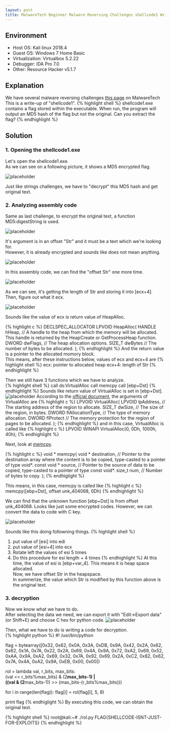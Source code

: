 ```yaml
---
layout: post
title: MalwareTech Beginner Malware Reversing Challenges shellcode1 Writeup
---
```


## Environment
* Host OS: Kali linux 2018.4
* Guest OS: Windows 7 Home Basic
* Virtualization: Virtualbox 5.2.22 
* Debugger: IDA Pro 7.0
* Other: Resource Hacker v5.1.7

## Explanation
We have several malware reversing challenges <a href="https://www.malwaretech.com/beginner-malware-reversing-challenges">this page</a> on MalwareTech<br>
This is a write-up of "shellcode1".
{% highlight shell %}
shellcode1.exe contains a flag stored within the executable. When run, the program will output an MD5 hash of the flag but not the original. Can you extract the flag?
{% endhighlight %}

## Solution
### 1. Opening the shellcode1.exe
Let's open the shellcode1.exe.<br>
As we can see on a following picture, it shows a MD5 encrypted flag.

![placeholder](https://inar1.github.io/public/images/2019-02-14-09-19-04.png)

Just like strings challenges, we have to "decrypt" this MD5 hash and get original text.

### 2. Analyzing assembly code
Same as last challenge, to encrypt the original text, a function MD5:digestString is used.

![placeholder](https://inar1.github.io/public/images/2019-02-16-13-18-10.png)

It's argument is in an offset "Str" and it must be a text which we're looking for.<br>
However, it is already encrypted and sounds like does not mean anything.

![placeholder](https://inar1.github.io/public/images/2019-02-16-13-20-55.png)

In this assembly code, we can find the "offset Str" one more time.

![placeholder](https://inar1.github.io/public/images/2019-02-16-18-00-21.png)

As we can see, it's getting the length of Str and storing it into [ecx+4].<br>
Then, figure out what it ecx.

![placeholder](https://inar1.github.io/public/images/2019-02-16-14-16-54.png)

Sounds like the value of ecx is return value of HeapAlloc.

{% highlight c %}
DECLSPEC_ALLOCATOR LPVOID HeapAlloc(
  HANDLE hHeap,  // A handle to the heap from which the memory will be allocated. This handle is returned by the HeapCreate or GetProcessHeap function.
  DWORD  dwFlags,  // The heap allocation options.
  SIZE_T dwBytes  // The number of bytes to be allocated.
);
{% endhighlight %}
And the return value is a pointer to the allocated momory block.<br>
This means, after these instructions below, values of ecx and ecx+4 are
{% highlight shell %}
ecx: pointer to allocated heap
ecx+4: length of Str
{% endhighlight %}

Then we still have 3 functions which we have to analyze.<br>
{% highlight shell %}
call    ds:VirtualAlloc
call    memcpy
call    [ebp+Dst]
{% endhighlight %}
Sounds like return value of VirtualAlloc is set in [ebp+Dst].
![placeholder](https://inar1.github.io/public/images/2019-02-16-17-49-29.png)
According to the <a href="">official document</a>, the arguments of VirtualAlloc are
{% highlight c %}
LPVOID VirtualAlloc(
  LPVOID lpAddress,        // The starting address of the region to allocate. 
  SIZE_T dwSize,           // The size of the region, in bytes.
  DWORD flAllocationType,  // The type of memory allocation.
  DWORD flProtect          // The memory protection for the region of pages to be allocated.
);
{% endhighlight %}
and in this case, VirtualAlloc is called like
{% highlight c %}
LPVOID WINAPI VirtualAlloc(0, 0Dh, 1000h, 40h);
{% endhighlight %}

Next, look at <a href="http://www.cplusplus.com/reference/cstring/memcpy/">memcpy</a>.

{% highlight c %}
void *  memcpy(
  void * destination,   // Pointer to the destination array where the content is to be copied, type-casted to a pointer of type void*.
  const void * source,  // Pointer to the source of data to be copied, type-casted to a pointer of type const void*.
  size_t num,           // Number of bytes to copy.
);
{% endhiglight %}

This means, in this case, memcpy is called like
{% highlight c %}
memcpy([ebp+Dst], offset unk_404068, 0Dh)
{% endhighlight %}

We can find that the unknown function [ebp+Dst] is from offset unk_404068.
Looks like just some encrypted codes. However, we can convert the data to code with C key.

![placeholder](https://inar1.github.io/public/images/2019-02-16-15-13-14.png)

Sounds like this doing followning things.
{% highlight shell %}
1. put value of [esi] into edi
2. put value of [esi+4] into ecx
3. Rotate left the values of esi 5 times
4. Do this procedure for esi length + 4 times
{% endhighlight %}
At this time, the value of esi is [ebp+var_4]. This means it is heap space allocated.<br>
Now, we have offset Str in the heapspace.<br>
In summerize, the value which Str is modified by this function above is the original text.

### 3. decryption
Now we know what we have to do.<br>
After selecting the data we need, we can export it with "Edit->Export data" (or Shift+E) and choose C hex for python code.
![placeholder](https://inar1.github.io/public/images/2019-02-16-16-08-45.png)

Then, what we have to do is writing a code for decryption.<br>
{% highlight python %}
#! /usr/bin/python


flag = bytearray([0x32, 0x62, 0x0A, 0x3A, 0xDB, 0x9A, 0x42, 0x2A, 0x62, 0x62,
                  0x1A, 0x7A, 0x22, 0x2A, 0x69, 0x4A, 0x9A, 0x72, 0xA2, 0x69,
                  0x52, 0xAA, 0x9A, 0xA2, 0x69, 0x32, 0x7A, 0x92, 0x69, 0x2A,
                  0xC2, 0x82, 0x62, 0x7A, 0x4A, 0xA2, 0x9A, 0xEB, 0x00, 0x00])


rol = lambda val, r_bits, max_bits: \
(val << r_bits%max_bits) & (2**max_bits-1) | \
((val & (2**max_bits-1)) >> (max_bits-(r_bits%max_bits)))

for i in range(len(flag)):
    flag[i] = rol(flag[i], 5, 8)

print flag
{% endhiglight %}
By executing this code, we can obtain the original text.

{% highlight shell %}
root@kali:~# ./rol.py 
FLAG{SHELLCODE-ISNT-JUST-FOR-EXPLOITS}
{% endhighlight %}
